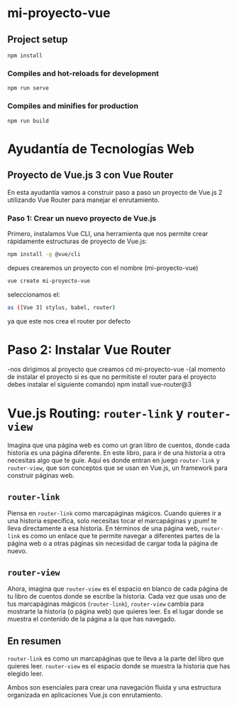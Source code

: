 
# mi-proyecto-vue
## Project setup
```
npm install
```
### Compiles and hot-reloads for development
```
npm run serve
```
### Compiles and minifies for production
```
npm run build
```
# Ayudantía de Tecnologías Web

## Proyecto de Vue.js 3 con Vue Router

En esta ayudantía vamos a construir paso a paso un proyecto de Vue.js 2 utilizando Vue Router para manejar el enrutamiento.

### Paso 1: Crear un nuevo proyecto de Vue.js

Primero, instalamos Vue CLI, una herramienta que nos permite crear rápidamente estructuras de proyecto de Vue.js:

```bash
npm install -g @vue/cli
```
depues crearemos un proyecto con el nombre (mi-proyecto-vue)
```bash
vue create mi-proyecto-vue
```

seleccionamos el: 
```bash
as ([Vue 3] stylus, babel, router) 
```
ya que este nos crea el router por defecto 


# Paso 2: Instalar Vue Router
-nos dirigimos al proyecto que creamos 
cd mi-proyecto-vue
-(al momento de instalar el proyecto si es que no permitiste el router para el proyecto debes
instalar el siguiente comando)
npm install vue-router@3


# Vue.js Routing: `router-link` y `router-view`

Imagina que una página web es como un gran libro de cuentos, donde cada historia es una página diferente. En este libro, para ir de una historia a otra necesitas algo que te guíe. Aquí es donde entran en juego `router-link` y `router-view`, que son conceptos que se usan en Vue.js, un framework para construir páginas web.

## `router-link`

Piensa en `router-link` como marcapáginas mágicos. Cuando quieres ir a una historia específica, solo necesitas tocar el marcapáginas y ¡pum! te lleva directamente a esa historia. En términos de una página web, `router-link` es como un enlace que te permite navegar a diferentes partes de la página web o a otras páginas sin necesidad de cargar toda la página de nuevo.

## `router-view`

Ahora, imagina que `router-view` es el espacio en blanco de cada página de tu libro de cuentos donde se escribe la historia. Cada vez que usas uno de tus marcapáginas mágicos (`router-link`), `router-view` cambia para mostrarte la historia (o página web) que quieres leer. Es el lugar donde se muestra el contenido de la página a la que has navegado.

## En resumen

`router-link` es como un marcapáginas que te lleva a la parte del libro que quieres leer.
`router-view` es el espacio donde se muestra la historia que has elegido leer.

Ambos son esenciales para crear una navegación fluida y una estructura organizada en aplicaciones Vue.js con enrutamiento.




